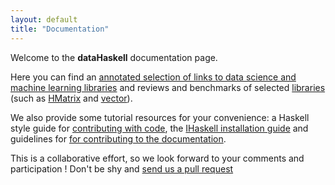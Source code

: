 ```yaml
---
layout: default
title: "Documentation"
---
```


Welcome to the **dataHaskell** documentation page.

Here you can find an <a href="http://www.datahaskell.org/docs/community/current-environment.html">annotated selection of links to data science and machine learning libraries</a> and reviews and benchmarks of selected <a href="http://www.datahaskell.org/docs/library/library.html">libraries</a> (such as <a href="http://www.datahaskell.org/docs/library/hmatrixla.html">HMatrix</a> and <a href="http://www.datahaskell.org/docs/library/vector.html">vector</a>).

We also provide some tutorial resources for your convenience: a Haskell style guide for <a href="http://www.datahaskell.org/docs/community/contributing-with-code.html">contributing with code</a>, the <a href="http://www.datahaskell.org/docs/tutorial/ihaskell-installation.html">IHaskell installation guide</a> and guidelines for <a href="http://www.datahaskell.org/docs/community/contributing-to-the-documentation.html">for contributing to the documentation</a>.

This is a collaborative effort, so we look forward to your comments and participation ! Don't be shy and <a href="https://github.com/datahaskell/docs">send us a pull request</a>

